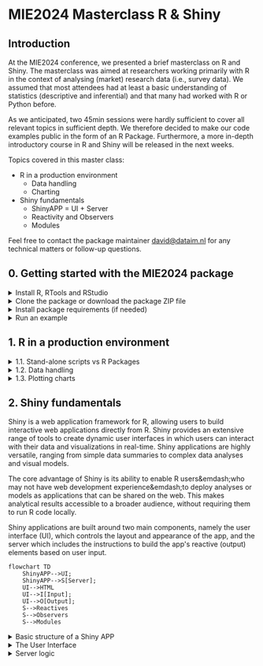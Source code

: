 # MIE2024 Masterclass R & Shiny

## Introduction

At the MIE2024 conference, we presented a brief masterclass on R and Shiny. The masterclass was aimed at researchers working primarily with R in the context of analysing (market) research data (i.e., survey data). We assumed that most attendees had at least a basic understanding of statistics (descriptive and inferential) and that many had worked with R or Python before.  

As we anticipated, two 45min sessions were hardly sufficient to cover all relevant topics in sufficient depth. We therefore decided to make our code examples public in the form of an R Package. Furthermore, a more in-depth introductory course in R and Shiny will be released in the next weeks. 

Topics covered in this master class:

<ul>
<li>R in a production environment
    <ul>
        <li>Data handling</li>
        <li>Charting</li>
    </ul>
</li>
<li>Shiny fundamentals
    <ul>
        <li>ShinyAPP = UI + Server</li>
        <li>Reactivity and Observers</li>
        <li>Modules</li>
    </ul>
</li> 
</ul>

Feel free to contact the package maintainer [david@dataim.nl](mailto:david@dataim.nl) for any technical matters or follow-up questions.

## 0. Getting started with the MIE2024 package

<details>
<summary>Install R, RTools and RStudio</summary>

Download and install the following toolchain (in order):

For windows: 

<ol>
    <li>
        [R](https://cran.r-project.org/bin/windows/base/)
    </li>
    <li>
        [RTools](https://cran.r-project.org/bin/windows/Rtools/)
    </li>
    <li>
        [RStudio Desktop](https://posit.co/download/rstudio-desktop/)
    </li>
</ol>

</details>


<details>
<summary>Clone the package or download the package ZIP file</summary>

Traditional git clone:

```         
git clone https://github.com/DataIMLabs/MIE2024/
```

Github clone via GitHub's command line interface (CLI):

```         
gh repo clone DataIMLabs/MIE2024
```

Zip download: [<https://github.com/DataIMLabs/MIE2024/archive/refs/heads/main.zip>]

</summary>
</details>

<details>
<summary>Install package requirements (if needed)</summary>

Most likely, the following packages are already installed. 
If not, run the code below to install the required dependencies

``` r
install.packages("plotly")
install.packages("shiny")
install.packages("data.table")
install.packages("magrittr")
install.packages("ggplot2")
install.packages("devtools")
install.packages("purrr")
install.packages("rlang")
```

</details>


<details>
<summary>Run an example</summary>

```
rm(list=ls())
devtools::load_all()
exampleBarcharts()
```


</details>


## 1. R in a production environment 

<details>
<summary>1.1. Stand-alone scripts vs R Packages</summary>In a production environment, having a standardized way of organizing source code can save a lot of time. There are generally two ways of organizing R code, namely (a) stand alone script files and (b) a package. We strongly favor the package approach for anything that is more than a simple example. Next, we outline the main differences: 

**R as a scripting tool.** 
Using R as a scripting tool typically involves writing stand-alone script files executed in a sequential manner. Such scripts often start with library statements at the top to load necessary packages, followed by a mix of data manipulation, analysis, and visualization commands. This approach is suited for data analysis tasks where the workflow is linear, and the code is not intended for reuse or distribution. The audience for script files is generally analysts or data scientists who are conducting exploratory data analysis or developing a proof of concept.
 
**Organizing code in an R package.**
In contrast, making an R Package involves structuring R code, documentation, and data in a standardized format, enabling code reuse, sharing, and distribution. R packages include namespaces to manage function names and avoid conflicts, and they require documentation for each exported function, making the code easier to understand and use by others. Packages may also contain tests to ensure code reliability and vignettes for in-depth examples. The package methodology targets a broader audience, including developers and end-users looking for reliable and reusable R functions or sets of functions for specific tasks.
 
The advantages of using the package methodology include enhanced code organization, ease of maintenance, and the ability to share your work with a wider community. Packages facilitate collaboration among developers and ensure that code can be easily updated and extended. Additionally, the use of packages promotes best practices in programming and software development, contributing to the overall quality and robustness of R code in the community.

Further reading: 

<ol>
    <li>
        [Comprehensive tutorial on creating R Packages](https://r-pkgs.org/)
    </li>
    <li>
        [Information on version control](https://about.gitlab.com/topics/version-control/)
    </li>
</ol>


</details>


<details>
<summary>1.2. Data handling </summary>
Base R, tidyverse, and data.table are three prominent ecosystems in R for data manipulation and analysis, each catering to different preferences and requirements.

Base R comes with R itself and providing a wide range of tools for statistical analysis, graphics, and general programming. Its audience includes statisticians, researchers, and R programmers who prefer a more traditional approach to data manipulation and analysis. The syntax in base R can be less intuitive for complex data manipulation tasks but offers a solid foundation for statistical analysis.

The tidyverse, on the other hand, is a collection of R packages designed for data science, offering a coherent and fluent syntax to wrangle, analyze, and visualize data. Its core packages, like dplyr for data manipulation and ggplot2 for data visualization, follow a consistent philosophy centered around tidy data. The tidyverse is particularly popular among data scientists and analysts who prioritize readability and ease of use, making it ideal for those new to R or data science.

Data.table excels in performance, particularly for large datasets, due to its design and programming paradigm that minimizes memory usage and optimizes execution speed. Its syntax, while powerful, has a steeper learning curve, which can be a barrier for new users but is highly valued by those working with large data sets where execution speed is critical. The primary audience for data.table includes data analysts, statisticians, and data engineers who require the high-performance computing capabilities it offers for big data tasks.

Further reading: 

<ul>
 <li>
    the example scripts in the examples/dh folder of the MIE2024 package.
 </li>
 <li>
    [Comparison between base, tidy and data.table](https://jtr13.github.io/cc21fall2/comparison-among-base-r-tidyverse-and-datatable.html)
  </li>
</ul>

</details>
 
<details>
<summary>1.3. Plotting charts</summary>

```R

 plot_ly(dt,
    x      = ~type, 
    y      = ~counts, 
    type   = 'bar',
    marker = list(
        color = 'rgba(55, 128, 191, 0.6)',
        line  = list(color = 'rgba(55, 128, 191, 1.0)', width = 1.5))
    ) %>% 
    layout(
        title = list(text = ''),
        xaxis = list(title = 'User type'),
        yaxis = list(title = 'Aantal')
    )

```
</details>

## 2. Shiny fundamentals

Shiny is a web application framework for R, allowing users to build interactive web applications directly from R. Shiny provides an extensive range of tools to create dynamic user interfaces in which users can interact with their data and visualizations in real-time. Shiny applications are highly versatile, ranging from simple data summaries to complex data analyses and visual models.

The core advantage of Shiny is its ability to enable R users&emdash;who may not have web development experience&emdash;to deploy analyses or models as applications that can be shared on the web. This makes analytical results accessible to a broader audience, without requiring them to run R code locally.

Shiny applications are built around two main components, namely the user interface (UI), which controls the layout and appearance of the app, and the server which includes the instructions to build the app's reactive (output) elements based on user input. 
 
```mermaid
flowchart TD
    ShinyAPP-->UI;
    ShinyAPP-->S[Server];  
    UI-->HTML
    UI-->I[Input];
    UI-->O[Output];
    S-->Reactives
    S-->Observers
    S-->Modules   
```

<details>
<summary>Basic structure of a Shiny APP</summary>

``` R
library(shiny)

ui <- fluidPage(
    # Show the user interface
)

server <- function(input, output, session) {
    # Perform logic on input and output
}

shinyApp(ui, server) 
```
</details>

 
<details>
<summary>The User Interface</summary>
 
</details>

<details>
<summary>Server logic</summary>
 
</details>
 
